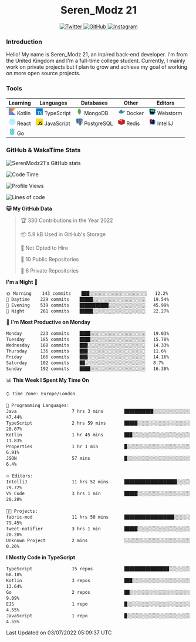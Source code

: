 <div align="center">
  <h1>Seren_Modz 21</h1>
  <a href="https://twitter.com/SerenModz21">
    <img alt="Twitter" src="https://img.shields.io/badge/twitter%20-%231DA1F2.svg?&style=for-the-badge&logo=Twitter&logoColor=white">
  </a>
  <a href="https://github.com/SerenModz21">
    <img alt="GitHub" src="https://img.shields.io/badge/github%20-%23121011.svg?&style=for-the-badge&logo=github&logoColor=white">
  </a>
  <a href="https://www.instagram.com/serenmodz21">
    <img alt="Instagram" src="https://img.shields.io/badge/instagram%20-%23E4405F.svg?&style=for-the-badge&logo=Instagram&logoColor=white">
  </a>
</div>

### Introduction

Hello! My name is Seren_Modz 21, an inpired back-end developer. I'm from the United Kingdom and I'm a full-time college student. Currently, I mainly work on private projects but I plan to grow and achieve my goal of working on more open source projects. 

### Tools

 **Learning**                                        | **Languages**                                               | **Databases**                                               | **Other**                                           | **Editors**                                                  
-----------------------------------------------------|-------------------------------------------------------------|-------------------------------------------------------------|-----------------------------------------------------|--------------------------------------------------------------
 <img width="19px" src="./assets/kotlin.svg"> Kotlin | <img width="19px" src="./assets/typescript.svg"> TypeScript | <img width="19px" src="./assets/mongodb.svg"> MongoDB       | <img width="19px" src="./assets/docker.svg"> Docker | <img width="19px" src="./assets/webstorm.svg"> Webstorm      
 <img width="19px" src="./assets/react.svg"> React   | <img width="19px" src="./assets/javascript.svg"> JavaScript | <img width="19px" src="./assets/postgresql.svg"> PostgreSQL | <img width="19px" src="./assets/redis.svg"> Redis   | <img width="19px" src="./assets/intellij-idea.svg"> IntelliJ
 <img width="19px" src="./assets/go.svg"> Go         |                                                             |                                                             |                                                     |                                                                                                               

### GitHub & WakaTime Stats

![SerenModz21's GitHub stats](https://github-readme-stats.vercel.app/api?username=SerenModz21&show_icons=true&theme=dark)

<!--START_SECTION:waka-->
![Code Time](http://img.shields.io/badge/Code%20Time-1%2C418%20hrs%2038%20mins-blue)

![Profile Views](http://img.shields.io/badge/Profile%20Views-0-blue)

![Lines of code](https://img.shields.io/badge/From%20Hello%20World%20I%27ve%20Written-15%20Thousand%20lines%20of%20code-blue)

**🐱 My GitHub Data** 

> 🏆 330 Contributions in the Year 2022
 > 
> 📦 5.9 kB Used in GitHub's Storage 
 > 
> 🚫 Not Opted to Hire
 > 
> 📜 10 Public Repositories 
 > 
> 🔑 6 Private Repositories  
 > 
**I'm a Night 🦉** 

```text
🌞 Morning    143 commits    ███░░░░░░░░░░░░░░░░░░░░░░   12.2% 
🌆 Daytime    229 commits    █████░░░░░░░░░░░░░░░░░░░░   19.54% 
🌃 Evening    539 commits    ███████████░░░░░░░░░░░░░░   45.99% 
🌙 Night      261 commits    █████░░░░░░░░░░░░░░░░░░░░   22.27%

```
📅 **I'm Most Productive on Monday** 

```text
Monday       223 commits    ████░░░░░░░░░░░░░░░░░░░░░   19.03% 
Tuesday      185 commits    ████░░░░░░░░░░░░░░░░░░░░░   15.78% 
Wednesday    168 commits    ███░░░░░░░░░░░░░░░░░░░░░░   14.33% 
Thursday     136 commits    ███░░░░░░░░░░░░░░░░░░░░░░   11.6% 
Friday       166 commits    ███░░░░░░░░░░░░░░░░░░░░░░   14.16% 
Saturday     102 commits    ██░░░░░░░░░░░░░░░░░░░░░░░   8.7% 
Sunday       192 commits    ████░░░░░░░░░░░░░░░░░░░░░   16.38%

```


📊 **This Week I Spent My Time On** 

```text
⌚︎ Time Zone: Europe/London

💬 Programming Languages: 
Java                     7 hrs 3 mins        ███████████░░░░░░░░░░░░░░   47.44% 
TypeScript               2 hrs 59 mins       █████░░░░░░░░░░░░░░░░░░░░   20.07% 
Kotlin                   1 hr 45 mins        ███░░░░░░░░░░░░░░░░░░░░░░   11.83% 
Properties               1 hr 1 min          █░░░░░░░░░░░░░░░░░░░░░░░░   6.91% 
JSON                     57 mins             █░░░░░░░░░░░░░░░░░░░░░░░░   6.4%

🔥 Editors: 
IntelliJ                 11 hrs 52 mins      ████████████████████░░░░░   79.72% 
VS Code                  3 hrs 1 min         █████░░░░░░░░░░░░░░░░░░░░   20.28%

🐱‍💻 Projects: 
fabric-mod               11 hrs 50 mins      ███████████████████░░░░░░   79.45% 
tweet-notifier           3 hrs 1 min         █████░░░░░░░░░░░░░░░░░░░░   20.28% 
Unknown Project          2 mins              ░░░░░░░░░░░░░░░░░░░░░░░░░   0.26%

```

**I Mostly Code in TypeScript** 

```text
TypeScript               15 repos            █████████████████░░░░░░░░   68.18% 
Kotlin                   3 repos             ███░░░░░░░░░░░░░░░░░░░░░░   13.64% 
Go                       2 repos             ██░░░░░░░░░░░░░░░░░░░░░░░   9.09% 
EJS                      1 repo              █░░░░░░░░░░░░░░░░░░░░░░░░   4.55% 
JavaScript               1 repo              █░░░░░░░░░░░░░░░░░░░░░░░░   4.55%

```



 Last Updated on 03/07/2022 05:09:37 UTC
<!--END_SECTION:waka-->
